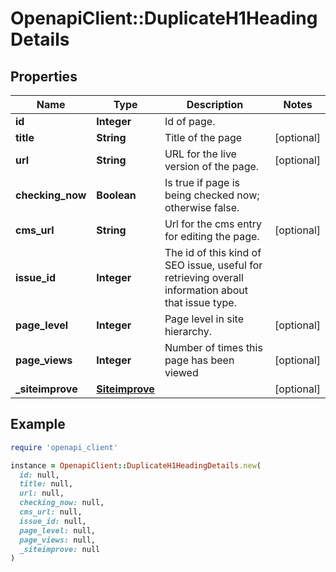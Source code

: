 # OpenapiClient::DuplicateH1HeadingDetails

## Properties

| Name | Type | Description | Notes |
| ---- | ---- | ----------- | ----- |
| **id** | **Integer** | Id of page. |  |
| **title** | **String** | Title of the page | [optional] |
| **url** | **String** | URL for the live version of the page. | [optional] |
| **checking_now** | **Boolean** | Is true if page is being checked now; otherwise false. |  |
| **cms_url** | **String** | Url for the cms entry for editing the page. | [optional] |
| **issue_id** | **Integer** | The id of this kind of SEO issue, useful for retrieving overall information about that issue type. |  |
| **page_level** | **Integer** | Page level in site hierarchy. | [optional] |
| **page_views** | **Integer** | Number of times this page has been viewed | [optional] |
| **_siteimprove** | [**Siteimprove**](Siteimprove.md) |  | [optional] |

## Example

```ruby
require 'openapi_client'

instance = OpenapiClient::DuplicateH1HeadingDetails.new(
  id: null,
  title: null,
  url: null,
  checking_now: null,
  cms_url: null,
  issue_id: null,
  page_level: null,
  page_views: null,
  _siteimprove: null
)
```

